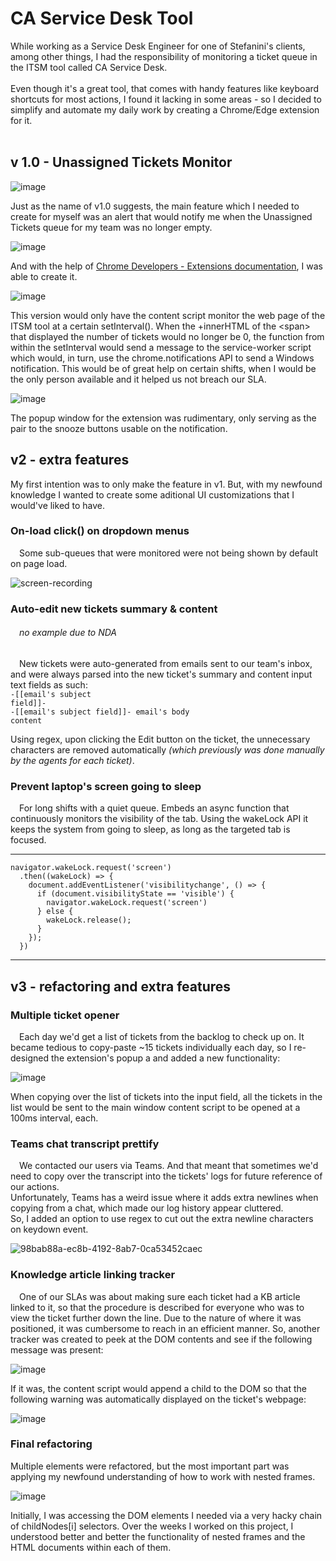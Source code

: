 # CA Service Desk Tool

While working as a Service Desk Engineer for one of Stefanini's clients, among other things, I had the responsibility of monitoring a ticket queue in the ITSM tool called CA Service Desk. <br /> <br />
Even though it's a great tool, that comes with handy features like keyboard shortcuts for most actions, I found it lacking in some areas - so I decided to simplify and automate my daily work by creating a Chrome/Edge extension for it.
<br />
<br />
## v 1.0 - Unassigned Tickets Monitor
![image](https://github.com/paperpiedpiper/CA_Tool/assets/105975348/72099e87-156e-40a2-90e3-1e8814061b9c)

Just as the name of v1.0 suggests, the main feature which I needed to create for myself was an alert that would notify me when the Unassigned Tickets queue for my team was no longer empty.

![image](https://github.com/paperpiedpiper/CA_Tool/assets/105975348/a20c0868-1a27-43ff-b9c8-7a8e4e062cb5)

And with the help of [Chrome Developers - Extensions documentation](https://developer.chrome.com/docs/extensions/), I was able to create it.

![image](https://github.com/paperpiedpiper/CA_Tool/assets/105975348/c8e225be-33bb-4b58-b3c8-4c6426f132a9)
<br />

This version would only have the content script monitor the web page of the ITSM tool at a certain setInterval(). When the +innerHTML of the &lt;span> that displayed the number of tickets would no longer be 0, the function from within the setInterval would send a message to the service-worker script which would, in turn, use the chrome.notifications API to send a Windows notification. This would be of great help on certain shifts, when I would be the only person available and it helped us not breach our SLA.

![image](https://github.com/paperpiedpiper/CA_Tool/assets/105975348/a9c75024-90b5-494f-bf14-043aae68cf98)

The popup window for the extension was rudimentary, only serving as the pair to the snooze buttons usable on the notification.
## v2 - extra features
My first intention was to only make the feature in v1. But, with my newfound knowledge I wanted to create some aditional UI customizations that I would've liked to have.
### On-load click() on dropdown menus
&emsp;Some sub-queues that were monitored were not being shown by default on page load.

![screen-recording](https://github.com/paperpiedpiper/CA_Tool/assets/105975348/d1d82464-cb22-4434-91f4-df4ca8067634)

### Auto-edit new tickets summary & content
###### &emsp;*no example due to NDA*<br />
&emsp;New tickets were auto-generated from emails sent to our team's inbox, and were always parsed into the new ticket's summary and content input text fields as such:<br />
<code>-[[email's subject field]]-</code><br />
<code>-[[email's subject field]]- email's body content</code>

Using regex, upon clicking the Edit button on the ticket, the unnecessary characters are removed automatically *(which previously was done manually by the agents for each ticket)*.

### Prevent laptop's screen going to sleep
&emsp;For long shifts with a quiet queue. Embeds an async function that continuously monitors the visibility of the tab. Using the wakeLock API it keeps the system from going to sleep, as long as the targeted tab is focused.<br />
<hr>
<code>navigator.wakeLock.request('screen')
  .then((wakeLock) => {
    document.addEventListener('visibilitychange', () => {
      if (document.visibilityState == 'visible') {
        navigator.wakeLock.request('screen')
      } else {
        wakeLock.release();
      }
    });
  })</code>
<hr>

## v3 - refactoring and extra features

### Multiple ticket opener
&emsp;Each day we'd get a list of tickets from the backlog to check up on. It became tedious to copy-paste ~15 tickets individually each day, so I re-designed the extension's popup a and added a new functionality: <br />

![image](https://github.com/paperpiedpiper/CA_Tool/assets/105975348/8c39aa2d-f041-492d-850c-553682ec1169)

When copying over the list of tickets into the input field, all the tickets in the list would be sent to the main window content script to be opened at a 100ms interval, each.

### Teams chat transcript prettify
&emsp;We contacted our users via Teams. And that meant that sometimes we'd need to copy over the transcript into the tickets' logs for future reference of our actions. <br />
Unfortunately, Teams has a weird issue where it adds extra newlines when copying from a chat, which made our log history appear cluttered. <br />
So, I added an option to use regex to cut out the extra newline characters on keydown event.

![98bab88a-ec8b-4192-8ab7-0ca53452caec](https://github.com/paperpiedpiper/CA_Tool/assets/105975348/5896bc6c-20b7-4a27-be3d-c7d0a3fb1e60)

### Knowledge article linking tracker
&emsp;One of our SLAs was about making sure each ticket had a KB article linked to it, so that the procedure is described for everyone who was to view the ticket further down the line. Due to the nature of where it was positioned, it was cumbersome to reach in an efficient manner. So, another tracker was created to peek at the DOM contents and see if the following message was present:

![image](https://github.com/paperpiedpiper/CA_Tool/assets/105975348/8ed34d53-2eaf-4634-bf53-4b5039128609)

If it was, the content script would append a child to the DOM so that the following warning was automatically displayed on the ticket's webpage:

![image](https://github.com/paperpiedpiper/CA_Tool/assets/105975348/b81abb87-06e9-417d-afd6-e4d715328411)


### Final refactoring

Multiple elements were refactored, but the most important part was applying my newfound understanding of how to work with nested frames.

![image](https://github.com/paperpiedpiper/CA_Tool/assets/105975348/60f8aaca-6b09-4178-ba01-567799acf177)

Initially, I was accessing the DOM elements I needed via a very hacky chain of childNodes[i] selectors. Over the weeks I worked on this project, I understood better and better the functionality of nested frames and the HTML documents within each of them.
